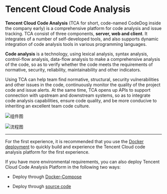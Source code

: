 # Tencent Cloud Code Analysis


**Tencent Cloud Code Analysis** (TCA for short, code-named CodeDog inside the company early) is a comprehensive platform for code analysis and issue tracking. TCA consist of three components, **server, web and client**. It integrates of a number of self-developed tools, and also supports dynamic integration of code analysis tools in various programming languages.

**Code analysis** is a technology, using lexical analysis, syntax analysis, control-flow analysis, data-flow analysis to make a comprehensive analysis of the code, so as to verify whether the code meets the requirements of normative, security, reliability, maintainability and other indicators.

Using TCA can help team find normative, structural, security vulnerabilities and other issues in the code, continuously monitor the quality of the project code and issue alerts. At the same time, TCA opens up APIs to support connection with upstream and downstream systems, so as to integrate code analysis capabilities, ensure code quality, and be more conducive to inheriting an excellent team code culture.

![组件图](https://tencent.github.io/CodeAnalysis/media/Components.png)

![流程图](https://tencent.github.io/CodeAnalysis/media/Flow.png)

---

For the first experience, it is recommended that you use the [Docker deployment](./dockerDeploy.md) to quickly build and experience the Tencent Cloud code analysis platform for the first experience.

If you have more environmental requirements, you can also deploy Tencent Cloud Code Analysis Platform in the following two ways: 

- Deploy through [Docker-Compose](./dockercomposeDeploy.md) 

- Deploy through [source code](./codeDeploy.md)
